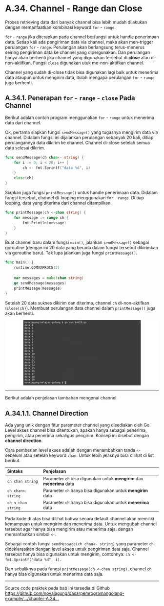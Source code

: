 # A.34. Channel - Range dan Close

Proses retrieving data dari banyak channel bisa lebih mudah dilakukan dengan memanfaatkan kombinasi keyword `for` - `range`.

`for` - `range` jika diterapkan pada channel berfungsi untuk handle penerimaan data. Setiap kali ada pengiriman data via channel, maka akan men-trigger perulangan `for` - `range`. Perulangan akan berlangsung terus-menerus seiring pengiriman data ke channel yang dipergunakan. Dan perulangan hanya akan berhenti jika channel yang digunakan tersebut di **close** atau di-non-aktifkan. Fungsi `close` digunakan utuk me-non-aktifkan channel.

Channel yang sudah di-close tidak bisa digunakan lagi baik untuk menerima data ataupun untuk mengirim data, itulah mengapa perulangan `for` - `range` juga berhenti.

## A.34.1. Penerapan `for` - `range` - `close` Pada Channel

Berikut adalah contoh program menggunakan `for` - `range` untuk menerima data dari channel.

Ok, pertama siapkan fungsi `sendMessage()` yang tugasnya mengirim data via channel. Didalam fungsi ini dijalankan perulangan sebanyak 20 kali, ditiap perulangannya data dikirim ke channel. Channel di-close setelah semua data selesai dikirim.

```go
func sendMessage(ch chan<- string) {
    for i := 0; i < 20; i++ {
        ch <- fmt.Sprintf("data %d", i)
    }
    close(ch)
}
```

Siapkan juga fungsi `printMessage()` untuk handle penerimaan data. Didalam fungsi tersebut, channel di-looping menggunakan `for` - `range`. Di tiap looping, data yang diterima dari channel ditampilkan.

```go
func printMessage(ch <-chan string) {
    for message := range ch {
        fmt.Println(message)
    }
}
```

Buat channel baru dalam fungsi `main()`, jalankan `sendMessage()` sebagai goroutine (dengan ini 20 data yang berada dalam fungsi tersebut dikirimkan via goroutine baru). Tak lupa jalankan juga fungsi `printMessage()`.

```go
func main() {
    runtime.GOMAXPROCS(2)

    var messages = make(chan string)
    go sendMessage(messages)
    printMessage(messages)
}
```

Setelah 20 data sukses dikirim dan diterima, channel `ch` di-non-aktifkan (`close(ch)`). Membuat perulangan data channel dalam `printMessage()` juga akan berhenti.

![Penerapan for-range-close pada channel](images/A_channel_range_close_1_for_range_close.png)

---

Berikut adalah penjelasan tambahan mengenai channel.

## A.34.1.1. Channel Direction

Ada yang unik dengan fitur parameter channel yang disediakan oleh Go. Level akses channel bisa ditentukan, apakah hanya sebagai penerima, pengirim, atau penerima sekaligus pengirim. Konsep ini disebut dengan **channel direction**.

Cara pemberian level akses adalah dengan menambahkan tanda `<-` sebelum atau setelah keyword `chan`. Untuk lebih jelasnya bisa dilihat di list berikut.

| Sintaks | Penjelasan |
| :------- | :--------- |
| `ch chan string` | Parameter `ch` bisa digunakan untuk **mengirim** dan **menerima** data |
| `ch chan<- string` | Parameter `ch` hanya bisa digunakan untuk **mengirim** data |
| `ch <-chan string` | Parameter `ch` hanya bisa digunakan untuk **menerima** data |

Pada kode di atas bisa dilihat bahwa secara default channel akan memiliki kemampuan untuk mengirim dan menerima data. Untuk mengubah channel tersebut agar hanya bisa mengirim atau menerima saja, dengan memanfaatkan simbol `<-`.

Sebagai contoh fungsi `sendMessage(ch chan<- string)` yang parameter `ch` dideklarasikan dengan level akses untuk pengiriman data saja. Channel tersebut hanya bisa digunakan untuk mengirim, contohnya: `ch <- fmt.Sprintf("data %d", i)`.

Dan sebaliknya pada fungsi `printMessage(ch <-chan string)`, channel `ch` hanya bisa digunakan untuk menerima data saja.

---

<div class="source-code-link">
    <div class="source-code-link-message">Source code praktek pada bab ini tersedia di Github</div>
    <a href="https://github.com/novalagung/dasarpemrogramangolang-example/tree/master/chapter-A.34-channel-range-close">https://github.com/novalagung/dasarpemrogramangolang-example/.../chapter-A.34...</a>
</div>
